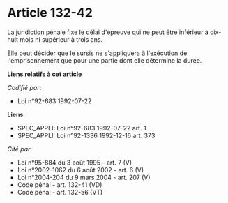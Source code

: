 # Article 132-42

La juridiction pénale fixe le délai d'épreuve qui ne peut être inférieur à dix-huit mois ni supérieur à trois ans.

Elle peut décider que le sursis ne s'appliquera à l'exécution de l'emprisonnement que pour une partie dont elle détermine la
durée.

**Liens relatifs à cet article**

_Codifié par_:

  - Loi n°92-683 1992-07-22

**Liens**:

  - SPEC_APPLI: Loi n°92-683 1992-07-22 art. 1
  - SPEC_APPLI: Loi n°92-1336 1992-12-16 art. 373

_Cité par_:

  - Loi n°95-884 du 3 août 1995 - art. 7 (V)
  - Loi n°2002-1062 du 6 août 2002 - art. 6 (V)
  - Loi n°2004-204 du 9 mars 2004 - art. 207 (V)
  - Code pénal - art. 132-41 (VD)
  - Code pénal - art. 132-56 (VT)
